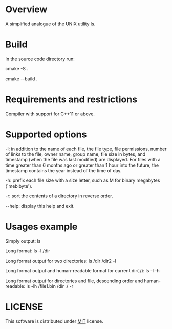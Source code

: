 # Overview

A simplified analogue of the UNIX utility ls.

# Build

In the source code directory run:

cmake -S .

cmake --build .

# Requirements and restrictions

Compiler with support for C++11 or above.

# Supported options

-l: in addition to the name of each file, the file type, file permissions, number of links to the file, owner name, group name, file size in bytes, and timestamp (when the file was last modified) are displayed. For files with a time greater than 6 months ago or greater than 1 hour into the future, the timestamp contains the year instead of the time of day.

-h: prefix each file size with a size letter, such as M for binary megabytes (`mebibyte').

-r: sort the contents of a directory in reverse order.

--help: display this help and exit.

# Usages example

Simply output: ls

Long format: ls -l /dir 

Long format output for two directories: ls /dir /dir2 -l

Long format output and human-readable format for current dir(./): ls -l -h

Long format output for directories and file, descending order and human-readable: ls -lh /file1.bin /dir ./ -r

# LICENSE

This software is distributed under [MIT](https://opensource.org/licenses/MIT) license.